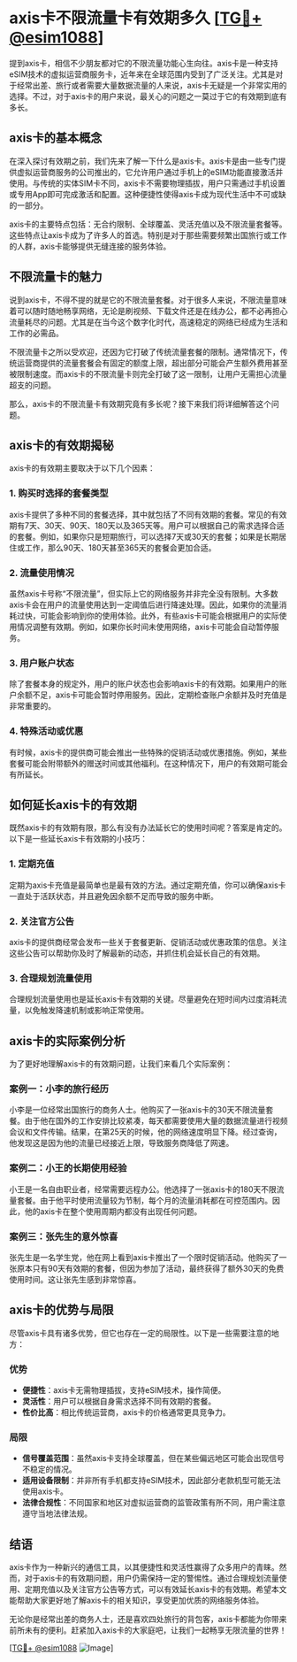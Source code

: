 # axis卡不限流量卡有效期多久 [[TG💪+ @esim1088](https://t.me/s/esim1088)]

提到axis卡，相信不少朋友都对它的不限流量功能心生向往。axis卡是一种支持eSIM技术的虚拟运营商服务卡，近年来在全球范围内受到了广泛关注。尤其是对于经常出差、旅行或者需要大量数据流量的人来说，axis卡无疑是一个非常实用的选择。不过，对于axis卡的用户来说，最关心的问题之一莫过于它的有效期到底有多长。

## axis卡的基本概念

在深入探讨有效期之前，我们先来了解一下什么是axis卡。axis卡是由一些专门提供虚拟运营商服务的公司推出的，它允许用户通过手机上的eSIM功能直接激活并使用。与传统的实体SIM卡不同，axis卡不需要物理插拔，用户只需通过手机设置或专用App即可完成激活和配置。这种便捷性使得axis卡成为现代生活中不可或缺的一部分。

axis卡的主要特点包括：无合约限制、全球覆盖、灵活充值以及不限流量套餐等。这些特点让axis卡成为了许多人的首选。特别是对于那些需要频繁出国旅行或工作的人群，axis卡能够提供无缝连接的服务体验。

## 不限流量卡的魅力

说到axis卡，不得不提的就是它的不限流量套餐。对于很多人来说，不限流量意味着可以随时随地畅享网络，无论是刷视频、下载文件还是在线办公，都不必再担心流量耗尽的问题。尤其是在当今这个数字化时代，高速稳定的网络已经成为生活和工作的必需品。

不限流量卡之所以受欢迎，还因为它打破了传统流量套餐的限制。通常情况下，传统运营商提供的流量套餐会有固定的额度上限，超出部分可能会产生额外费用甚至被限制速度。而axis卡的不限流量卡则完全打破了这一限制，让用户无需担心流量超支的问题。

那么，axis卡的不限流量卡有效期究竟有多长呢？接下来我们将详细解答这个问题。

## axis卡的有效期揭秘

axis卡的有效期主要取决于以下几个因素：

### 1. 购买时选择的套餐类型

axis卡提供了多种不同的套餐选择，其中就包括了不同有效期的套餐。常见的有效期有7天、30天、90天、180天以及365天等。用户可以根据自己的需求选择合适的套餐。例如，如果你只是短期旅行，可以选择7天或30天的套餐；如果是长期居住或工作，那么90天、180天甚至365天的套餐会更加合适。

### 2. 流量使用情况

虽然axis卡号称“不限流量”，但实际上它的网络服务并非完全没有限制。大多数axis卡会在用户的流量使用达到一定阈值后进行降速处理。因此，如果你的流量消耗过快，可能会影响到你的使用体验。此外，有些axis卡可能会根据用户的实际使用情况调整有效期。例如，如果你长时间未使用网络，axis卡可能会自动暂停服务。

### 3. 用户账户状态

除了套餐本身的规定外，用户的账户状态也会影响axis卡的有效期。如果用户的账户余额不足，axis卡可能会暂时停用服务。因此，定期检查账户余额并及时充值是非常重要的。

### 4. 特殊活动或优惠

有时候，axis卡的提供商可能会推出一些特殊的促销活动或优惠措施。例如，某些套餐可能会附带额外的赠送时间或其他福利。在这种情况下，用户的有效期可能会有所延长。

## 如何延长axis卡的有效期

既然axis卡的有效期有限，那么有没有办法延长它的使用时间呢？答案是肯定的。以下是一些延长axis卡有效期的小技巧：

### 1. 定期充值

定期为axis卡充值是最简单也是最有效的方法。通过定期充值，你可以确保axis卡一直处于活跃状态，并且避免因余额不足而导致的服务中断。

### 2. 关注官方公告

axis卡的提供商经常会发布一些关于套餐更新、促销活动或优惠政策的信息。关注这些公告可以帮助你及时了解最新的动态，并抓住机会延长自己的有效期。

### 3. 合理规划流量使用

合理规划流量使用也是延长axis卡有效期的关键。尽量避免在短时间内过度消耗流量，以免触发降速机制或影响正常使用。

## axis卡的实际案例分析

为了更好地理解axis卡的有效期问题，让我们来看几个实际案例：

### 案例一：小李的旅行经历

小李是一位经常出国旅行的商务人士。他购买了一张axis卡的30天不限流量套餐。由于他在国外的工作安排比较紧凑，每天都需要使用大量的数据流量进行视频会议和文件传输。结果，在第25天的时候，他的网络速度明显下降。经过查询，他发现这是因为他的流量已经接近上限，导致服务商降低了网速。

### 案例二：小王的长期使用经验

小王是一名自由职业者，经常需要远程办公。他选择了一张axis卡的180天不限流量套餐。由于他平时使用流量较为节制，每个月的流量消耗都在可控范围内。因此，他的axis卡在整个使用周期内都没有出现任何问题。

### 案例三：张先生的意外惊喜

张先生是一名学生党，他在网上看到axis卡推出了一个限时促销活动。他购买了一张原本只有90天有效期的套餐，但因为参加了活动，最终获得了额外30天的免费使用时间。这让张先生感到非常惊喜。

## axis卡的优势与局限

尽管axis卡具有诸多优势，但它也存在一定的局限性。以下是一些需要注意的地方：

### 优势

- **便捷性**：axis卡无需物理插拔，支持eSIM技术，操作简便。
- **灵活性**：用户可以根据自身需求选择不同有效期的套餐。
- **性价比高**：相比传统运营商，axis卡的价格通常更具竞争力。

### 局限

- **信号覆盖范围**：虽然axis卡支持全球覆盖，但在某些偏远地区可能会出现信号不稳定的情况。
- **适用设备限制**：并非所有手机都支持eSIM技术，因此部分老款机型可能无法使用axis卡。
- **法律合规性**：不同国家和地区对虚拟运营商的监管政策有所不同，用户需注意遵守当地法律法规。

## 结语

axis卡作为一种新兴的通信工具，以其便捷性和灵活性赢得了众多用户的青睐。然而，对于axis卡的有效期问题，用户仍需保持一定的警惕性。通过合理规划流量使用、定期充值以及关注官方公告等方式，可以有效延长axis卡的有效期。希望本文能帮助大家更好地了解axis卡的相关知识，享受更加优质的网络服务体验。

无论你是经常出差的商务人士，还是喜欢四处旅行的背包客，axis卡都能为你带来前所未有的便利。赶紧加入axis卡的大家庭吧，让我们一起畅享无限流量的世界！

[[TG💪+ @esim1088](https://t.me/s/esim1088) ![Image](https://i.postimg.cc/4NQfJmqS/Snipaste-2025-05-13-00-14-12.png)]